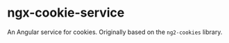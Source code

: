 # ngx-cookie-service
An Angular service for cookies. Originally based on the `ng2-cookies` library.
